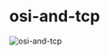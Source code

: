 # osi-and-tcp
![osi-and-tcp](https://github.com/Keryzy/osi-and-tcp/assets/116734673/a36046bc-f731-493c-9610-082f949357b2)